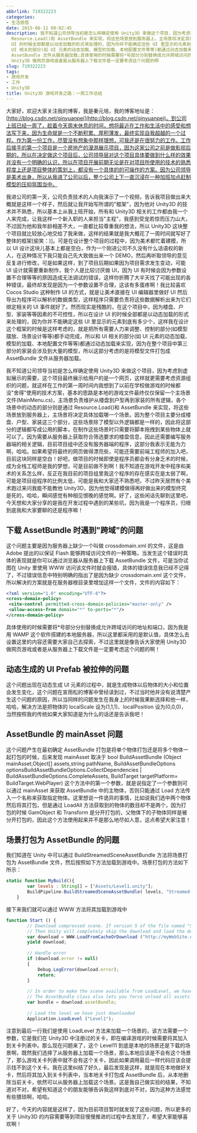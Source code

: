 ```yaml
---
abbrlink: 719322223
categories:
- 生活感悟
date: 2015-06-11 08:02:45
description: 我不知道公司领导当初是怎么样确定使用 Unity3D 来做这个项目，因为考虑到虚拟展示的需要，这个项目最终展示给用户的是一个网页，这样就更需要考虑资源组织的问题，就这样在工作的第一周时间内我想到了以前在学校做游戏的时候都没"舍得"使用的技术方案，基本的思路是本地的游戏文件最终仅仅保留一个主场景文件(MainMenu.cs)，主场景负责维护从楼盘到户型再到家装的所有逻辑，各个场景中的动态的部分则是通过
  Resource.Load()和 AssetBundle 来实现，将这些场景放到服务器上，主场景将决定具体加载哪一个场景;然而现实是残酷的，在这个项目中，因为楼盘、户型、家装等等因素的不可控性，所以在设计
  UI 的时候全部都是以动态加载的形式来处理的，因为你并不能确定这些 UI 里显示的元素到底有多少个，这样我在设计这个框架的时候是这样考虑的，就是把所有需要人力来调整、控制的部分(如模型摆放、场景设计等等)都手动完成，所以和
  UI 相关的部分(如 UI 元素的动态加载、模型的加载、本地配置文件等等)都通过动态加载来实现，因为在整个项目中第三部分的家装会涉及到大量的模型，所以这部分考虑的是将模型文件打包成
  AssetBundle 文件从服务器加载;具体使用的时候需要将*号部分分别替换成允许跨域访问的地址和端口，因为我是用 WAMP 这个软件搭建的本地服务器，所以这里都采用的是默认值，具体怎么去设置这里的内容还需要大家自己去探索，不过这里就是像告诉大家使用
  Unity3D 做网页游戏或者是从服务器上下载文件是一定要考虑这个问题的啊
slug: 719322223
tags:
- 游戏开发
- 工作
- Unity3D
title: Unity3D 游戏开发之路：一周工作总结
---
```


大家好，欢迎大家关注我的博客，我是秦元培，我的博客地址是：[http://blog.csdn.net/qinyuanpei](http://blog.csdn.net/qinyuanpei)。到公司上班已经一周了，趁着今天周末休息的时间，想将最近在工作和生活中的感受和想法写下来，因为生命就是一个不断积累、厚积薄发，最终实现自我超越的一个过程。作为第一份工作，尽管没有想象中那样理想，可我还是在很努力的工作。工作后接手的第一个项目是一个房地产的漫游展示项目，因为这家公司之前是做影视后期的，所以在决定做这个项目后，公司领导层对这个项目具体要做到什么样的效果并没有一个明确的认识，所以在项目开展前期无论是在对项目所使用的技术的熟悉程度上还是项目整体的策划上，都没有一个具体的的可操作的方案。因为公司领导是美术出身，所以从我进了公司以后，整个公司上下一直沉浸在一种加班加点赶制模型的压抑氛围当中。

<!--more-->

我进公司的第一天，公司负责技术的人向我演示了一个视频，告诉我项目做出来大概就是这样一个样子，然后就让我开始写所谓的"框架"，因为他对 Unity3D 的技术并不熟悉，所以基本上从我上班开始，所有和 Unity3D 相关的工作都由我一个人来完成，让我这样一个新入职的人来担当"主程"，我感到受宠若惊而压力山大，不过因为他和我年龄相差不大，一直都比较尊重我的想法，所以 Unity3D 这块整个项目就比较放心地交给了我来做，这样的结果就是我大概花了一周时间就写好了整体的框架[偷笑：)]。可是在设计整个项目的过程中，因为美术都忙着建模，所以 UI 设计这块儿基本上都是空白，作为一个刚进公司不久没有什么话语权的新人，在这种情况下我只能自己先大致做出来一个 DEMO，然后再听取领导的意见反复进行修改，可是如果这样，到了项目后期如果因为项目需求发生变动，可能 UI 设计就需要重新制作，我个人是比较讨厌做 UI，因为 UI 有时候会因为参数设置不合理等等的原因造成无法调试的错误，这样你折腾了大半天找了可能出现的各种错误，最终却发现是因为一个参数设置不合理，这该有多蛋疼啊！我比较喜欢 Cocos Studio 这种制作 UI 的方式，就是让美术直接在 UI 编辑器里做好 UI 然后导出为程序可以解析的数据类型，这样程序只需要负责将这些数据解析出来为它们绑定相关的 UI 事件就好了。然而现实是残酷的，在这个项目中，因为楼盘、户型、家装等等因素的不可控性，所以在设计 UI 的时候全部都是以动态加载的形式来处理的，因为你并不能确定这些 UI 里显示的元素到底有多少个，这样我在设计这个框架的时候是这样考虑的，就是把所有需要人力来调整、控制的部分(如模型摆放、场景设计等等)都手动完成，所以和 UI 相关的部分(如 UI 元素的动态加载、模型的加载、本地配置文件等等)都通过动态加载来实现，因为在整个项目中第三部分的家装会涉及到大量的模型，所以这部分考虑的是将模型文件打包成 AssetBundle 文件从服务器加载。

我不知道公司领导当初是怎么样确定使用 Unity3D 来做这个项目，因为考虑到虚拟展示的需要，这个项目最终展示给用户的是一个网页，这样就更需要考虑资源组织的问题，就这样在工作的第一周时间内我想到了以前在学校做游戏的时候都没"舍得"使用的技术方案，基本的思路是本地的游戏文件最终仅仅保留一个主场景文件(MainMenu.cs)，主场景负责维护从楼盘到户型再到家装的所有逻辑，各个场景中的动态的部分则是通过 Resource.Load()和 AssetBundle 来实现，将这些场景放到服务器上，主场景将决定具体加载哪一个场景。因为整个项目主要分成楼盘、户型、家装这三个部分，这些场景除了模型以外逻辑都是一样的，因此将这部分的逻辑都写成公用的脚本，在制作这些场景时只需要将脚本拖拽到某些物体上就可以了。因为需要从服务器上获取符合筛选要求的楼盘信息，因此还需要编写服务器端的相关逻辑，目前项目组中还没有服务器端的程序，这部分我表示无能为力啊，哈哈。如果希望将最终的网页做得漂亮些，可能还需要前端工程师的加入吧，目前这块同样是空白！好吧，做项目的时候即使是程序员都会有分身乏术的时候，成为全栈工程师是我的梦想，可是目前做不到啊！我不知道在游戏开发中程序和美术的关系怎么样，反正在我目前的项目组里我这个程序的存在感实在是太弱了啊，可能是项目组程序的比例太低，可能是我和大家还不熟悉吧，不过昨天居然有个美术跑过来问我能不能教他 Unity3D，因为他觉得建模做得再好做出来的模型终究是死的，哈哈，瞬间感觉有种相见恨晚的感觉啊。好了，这些闲话先聊到这里吧，今天想和大家分享的是我在开发过程中遇到的某些坑，因为我是一个程序员，归根到底我和大家要聊的还是程序嘛！

## 下载 AssetBundle 时遇到"跨域"的问题
这个问题主要是因为服务器上缺少一个叫做 crossdomain.xml 的文件，这是由 Adobe 提出的以保证 Flash 能够跨域访问文件的一种策略，当发生这个错误时具体的表现就是你可以通过浏览器从服务器上下载 AssetBundle 文件，可是当你试图在 Unity 里使用 WWW 访问该文件时就会报错，具体的错误信息我已经不记得了，不过错误信息中特别明确的指出了是因为缺少 crossdomain.xml 这个文件，所以解决的方案就是在服务器根目录里增加这样一个文件，文件的内容如下：
```Xml
<?xml version="1.0" encoding="UTF-8"?>
<cross-domain-policy>
 <site-control permitted-cross-domain-policies="master-only" />
 <allow-access-from domain="*" to-ports="*"/>
</cross-domain-policy>
```
具体使用的时候需要将*号部分分别替换成允许跨域访问的地址和端口，因为我是用 WAMP 这个软件搭建的本地服务器，所以这里都采用的是默认值，具体怎么去设置这里的内容还需要大家自己去探索，不过这里就是像告诉大家使用 Unity3D 做网页游戏或者是从服务器上下载文件是一定要考虑这个问题的啊！

## 动态生成的 UI Prefab 被拉伸的问题
这个问题出现在动态生成 UI 元素的过程中，就是生成物体以后物体的大小和位置会发生变化，这个问题在宣雨松的博客中曾经读到过，不过当时他并没有说清楚产生这个问题的原因，所以当同样的问题发生在我身上的时候我果断选择和他一样，哈哈，解决方法是把物体的 localScale 设为(1,1,1)、localPosition 设为(0,0,0)，当然按照我的传统如果大家知道是为什么的话还是告诉我吧！

## AssetBundle 的 mainAsset 问题
这个问题产生在最初确定 AssetBundle 打包是将单个物体打包还是将多个物体一起打包的时候，后来发现 mainAsset 取决于
bool BuildAssetBundle (Object mainAsset,Object[] assets,string pathName, BuildAssetBundleOptions 
optionsBuildAssetBundleOptions.CollectDependencies | BuildAssetBundleOptions.CompleteAssets,
BuildTarget targetPlatform= BuildTarget.WebPlayer)
这个方法中的第一个参数，就是说指定了一个参数则可以通过 mainAsset 来获取 AssetBundle 中的主物体，否则只能通过 Load 方法传入一个名称来获取指定物体。这里想说一件诡异的事情，比如说我们选中两个物体然后将其打包，但是通过 LoadAll 方法获取到的物体的数目却不是两个，因为打包的时候 GamObject 和 Transform 是分开打包的，父物体下的子物体同样是被分开打包的，因此这个方法使用起来并不是那么地尽如人意，这点希望大家注意！

## 场景打包为 AssetBundle 的问题
我们知道在 Unity 中可以通过 BuildStreamedSceneAssetBundle 方法将场景打包为 AssetBundle 文件，然后按照如下方法加载到游戏中。场景打包的方法如下所示：
```JavaScript
static function MyBuild(){
		var levels : String[] = ["Assets/Level1.unity"];
		BuildPipeline.BuildStreamedSceneAssetBundle( levels, "Streamed-Level1.unity3d", BuildTarget.WebPlayer); 
	}
```
接下来我们就可以通过 WWW 方法将其加载到游戏中
```JavaScript
function Start () {
		// Download compressed scene. If version 5 of the file named "Streamed-Level1.unity3d" was previously downloaded and cached.
		// Then Unity will completely skip the download and load the decompressed scene directly from disk.
		var download = WWW.LoadFromCacheOrDownload ("http://myWebSite.com/Streamed-Level1.unity3d", 5);
		yield download;
		
		// Handle error
		if (download.error != null)
		{
			Debug.LogError(download.error);
			return;
		}
		
		// In order to make the scene available from LoadLevel, we have to load the asset bundle.
		// The AssetBundle class also lets you force unload all assets and file storage once it is no longer needed.
		var bundle = download.assetBundle;
		
		// Load the level we have just downloaded
		Application.LoadLevel ("Level1");
```
注意到最后一行我们是使用 LoadLevel 方法来加载一个场景的，该方法需要一个参数，它是我们在 Unity3D 中注册过的关卡，即在编译游戏的时候需要将其加入到关卡列表中。那么现在问题来了，这个 Level11 到底是本地的场景还是下载的场景啊，既然我们选择了从服务器上加载一个场景，那么本地应该是不会有这个场景了，那么游戏关卡列表中就不会有这个关卡，因此如果调用最后一样代码应该会提示找不到这个关卡。我在这里纠结了好久，最后发现是这样，就是现在本地做好关卡，然后将其加入到关卡列表中，当本地关卡打包成 AssetBundle 后，从本地删除当前关卡，依然可以从服务器上加载这个场景。这是我自己做实验的结果，不知道对不对，希望有知道这个的朋友能够告诉我这样到底对不对，因为这种方法感觉有些猥琐啊，哈哈。

好了，今天的内容就是这样了，因为目前项目暂时就发现了这些问题，所以更多的关于 Unity3D 的内容需要等到项目慢慢推进的过程中去发现了，希望大家能够喜欢啊！